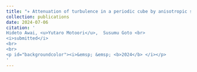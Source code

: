 ```yaml
---
title: "✈ Attenuation of turbulence in a periodic cube by anisotropic solid particles"
collection: publications
date: 2024-07-06
citation: '
Hideto Awai, <u>Yutaro Motoori</u>,  Susumu Goto <br> 
<i>submitted</i>
<br>
<br>
<p id="backgroundcolor"><i>&emsp; &emsp; <b>2024</b> </i></p>
'
---
```


